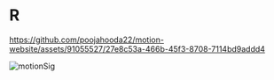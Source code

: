 
# R
https://github.com/poojahooda22/motion-website/assets/91055527/27e8c53a-466b-45f3-8708-7114bd9addd4

![motionSig](https://github.com/poojahooda22/motion-website/assets/91055527/4e382850-52b1-4b9f-8878-7f952225ec3e)

